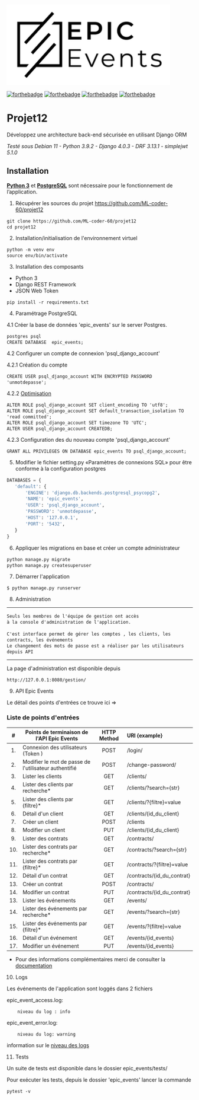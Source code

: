 ![Epic Events](epic_events.png)

[![forthebadge](https://forthebadge.com/images/badges/cc-0.svg)](https://forthebadge.com) 
[![forthebadge](https://img.shields.io/badge/Python-3776AB?style=for-the-badge&logo=python&logoColor=white)](https://img.shields.io) 
[![forthebadge](https://img.shields.io/badge/Postgres-07405E?style=for-the-badge&logo=sqlite&logoColor=white)](https://img.shields.io)
[![forthebadge](https://img.shields.io/badge/Django-092E20?style=for-the-badge&logo=django&logoColor=white)](https://img.shields.io)


# Projet12
Développez une architecture back-end sécurisée en utilisant Django ORM

_Testé sous Debian 11 - Python 3.9.2 - Django 4.0.3 - DRF 3.13.1 - simplejwt 5.1.0_

## Installation

[**Python 3**](https://wiki.python.org/moin/BeginnersGuide/Download) et [**PostgreSQL**](https://wiki.postgresql.org/wiki/Detailed_installation_guides) sont nécessaire pour le fonctionnement de l’application.

1. Récupérer les sources du projet https://github.com/ML-coder-60/projet12

```shell
git clone https://github.com/ML-coder-60/projet12
cd projet12
```

2. Installation/initialisation de l'environnement virtuel

```shell
python -m venv env
source env/bin/activate

```

3. Installation des composants
- Python 3
- Django REST Framework 
- JSON Web Token

```shell
pip install -r requirements.txt
```

4. Paramétrage PostgreSQL
 
4.1 Créer la base de données 'epic_events' sur le server Postgres.

```shell
postgres psql
CREATE DATABASE  epic_events;
```

4.2 Configurer un compte de connexion 'psql_django_account'  

4.2.1 Création du compte
```shell
CREATE USER psql_django_account WITH ENCRYPTED PASSWORD 'unmotdepasse';
```

4.2.2 [Optimisation](https://docs.djangoproject.com/en/3.0/ref/databases/#optimizing-postgresql-s-configuration)

```shell
ALTER ROLE psql_django_account SET client_encoding TO 'utf8';
ALTER ROLE psql_django_account SET default_transaction_isolation TO 'read committed';
ALTER ROLE psql_django_account SET timezone TO 'UTC';
ALTER USER psql_django_account CREATEDB;
```

4.2.3  Configuration des du nouveau compte 'psql_django_account'

```shell
GRANT ALL PRIVILEGES ON DATABASE epic_events TO psql_django_account;
```

5. Modifier le fichier setting.py «Paramètres de connexions SQL» pour être conforme à la configuration postgres

```python
DATABASES = {
   'default': {
       'ENGINE': 'django.db.backends.postgresql_psycopg2',
       'NAME': 'epic_events',
       'USER': 'psql_django_account',
       'PASSWORD': 'unmotdepasse',
       'HOST': '127.0.0.1',
       'PORT': '5432',
   }
}
```

6. Appliquer les migrations en base et créer  un compte administrateur

```shell
python manage.py migrate
python manage.py createsuperuser
```

7. Démarrer l'application 

```shell
$ python manage.py runserver
```
 
8. Administration

___
    Seuls les membres de l'équipe de gestion ont accès 
    à la console d'administration de l'application.

    C'est interface permet de gérer les comptes , les clients, les contracts, les événements
    Le changement des mots de passe est a réaliser par les utilisateurs  depuis API 
___

La page d'administration est disponible depuis 
    
    http://127.0.0.1:8080/gestion/



9. API Epic Events

Le détail des points d'entrées ce trouve ici =>  

### Liste de points d'entrées

|  #  | Points de terminaison de l'API Epic Events             |  HTTP Method | URI   {example}           |
|:---:|--------------------------------------------------------|:------------:|:--------------------------|
|  1. | Connexion des utilisateurs (Token )                    |     POST     | /login/                   |
|  2. | Modifier le mot de passe de l'utilisateur authentifié  |     POST     | /change-password/         |
|  3. | Lister les clients                                     |     GET      | /clients/                 |
|  4. | Lister des clients par recherche*                      |     GET      | /clients/?search={str}    |
|  5. | Lister des clients par {filtre}*                       |     GET      | /clients/?{filtre}=value  |
|  6. | Détail d'un client                                     |     GET      | /clients/{id_du_client}   |
|  7. | Créer un client                                        |     POST     | /clients                  |
|  8. | Modifier un client                                     |     PUT      | /clients/{id_du_client}   |
|  9. | Lister des contrats                                    |     GET      | /contracts/               |
| 10. | Lister des contrats par recherche*                     |     GET      | /contracts/?search={str}  |
| 11. | Lister des contrats par {filtre}*                      |     GET      | /contracts/?{filtre}=value|
| 12. | Détail d'un contrat                                    |     GET      | /contracts/{id_du_contrat}|
| 13. | Créer un contrat                                       |     POST     | /contracts/               |
| 14. | Modifier un contrat                                    |     PUT      | /contracts/{id_du_contrat}|
| 13. | Lister les événements                                  |     GET      | /events/                  |
| 14. | Lister des événements par recherche*                   |     GET      | /events/?search={str}     |
| 15. | Lister des événements par {filtre}*                    |     GET      | /events/?{filtre}=value   |
| 16. | Détail d'un événement                                  |     GET      | /events/{id_events}       |
| 17. | Modifier un événement                                  |     PUT      | /events/{id_events}       |

* Pour des informations complémentaires merci de consulter la [documentation](https://documenter.getpostman.com/view/19223491/UVsJx7ga)

10. Logs

Les événements de l'application sont loggés dans 2 fichiers     

epic_event_access.log:

        niveau du log : info   

epic_event_error.log: 

        niveau du log: warning  

information sur  le  [niveau des logs](https://docs.djangoproject.com/fr/4.0/topics/logging/)

11. Tests

Un suite de tests est disponible dans le dossier  epic_events/tests/ 

Pour exécuter les tests,  depuis le dossier 'epic_events' lancer la commande 

```shell
pytest -v 
``` 



